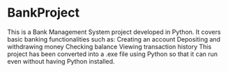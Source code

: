 # BankProject
This is a Bank Management System project developed in Python. It covers basic banking functionalities such as:  Creating an account  Depositing and withdrawing money  Checking balance  Viewing transaction history  This project has been converted into a .exe file using Python so that it can run even without having Python installed.

